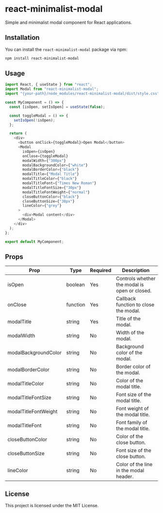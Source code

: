 # react-minimalist-modal

Simple and minimalist modal component for React applications.

## Installation

You can install the `react-minimalist-modal` package via npm:

```bash
npm install react-minimalist-modal
```

## Usage

```js
import React, { useState } from "react";
import Modal from "react-minimalist-modal";
import "{your-path}/node_modules/react-minimalist-modal/dist/style.css";

const MyComponent = () => {
  const [isOpen, setIsOpen] = useState(false);

  const toggleModal = () => {
    setIsOpen(!isOpen);
  };

  return (
    <div>
      <button onClick={toggleModal}>Open Modal</button>
      <Modal
        isOpen={isOpen}
        onClose={toggleModal}
        modalWidth={"300px"}
        modalBackgroundColor={"white"}
        modalBorderColor={"black"}
        modalTitle={"Modal Title"}
        modalTitleColor={"black"}
        modalTitleFont={"Times New Roman"}
        modalTitleFontSize={"30px"}
        modalTitleFontWeight={"normal"}
        closeButtonColor={"black"}
        closeButtonSize={"30px"}
        lineColor={"grey"}
      >
        <div>Modal content</div>
      </Modal>
    </div>
  );
};

export default MyComponent;
```

## Props

| Prop                 | Type     | Required | Description                                   |
| -------------------- | -------- | -------- | --------------------------------------------- |
| isOpen               | boolean  | Yes      | Controls whether the modal is open or closed. |
| onClose              | function | Yes      | Callback function to close the modal.         |
| modalTitle           | string   | Yes      | Title of the modal.                           |
| modalWidth           | string   | No       | Width of the modal.                           |
| modalBackgroundColor | string   | No       | Background color of the modal.                |
| modalBorderColor     | string   | No       | Border color of the modal.                    |
| modalTitleColor      | string   | No       | Color of the modal title.                     |
| modalTitleFontSize   | string   | No       | Font size of the modal title.                 |
| modalTitleFontWeight | string   | No       | Font weight of the modal title.               |
| modalTitleFont       | string   | No       | Font family of the modal title.               |
| closeButtonColor     | string   | No       | Color of the close button.                    |
| closeButtonSize      | string   | No       | Font size of the close button.                |
| lineColor            | string   | No       | Color of the line in the modal header.        |

## License

This project is licensed under the MIT License.
